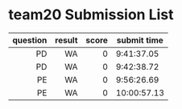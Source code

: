 # team20 Submission List
question | result | score | submit time
----:|----:|-----:|-----
PD | WA | 0 |  9:41:37.05 
PD | WA | 0 |  9:42:38.72 
PE | WA | 0 |  9:56:26.69 
PE | WA | 0 | 10:00:57.13 
